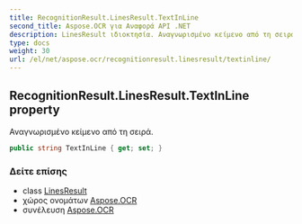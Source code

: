 ```yaml
---
title: RecognitionResult.LinesResult.TextInLine
second_title: Aspose.OCR για Αναφορά API .NET
description: LinesResult ιδιοκτησία. Αναγνωρισμένο κείμενο από τη σειρά.
type: docs
weight: 30
url: /el/net/aspose.ocr/recognitionresult.linesresult/textinline/
---
```

## RecognitionResult.LinesResult.TextInLine property

Αναγνωρισμένο κείμενο από τη σειρά.

```csharp
public string TextInLine { get; set; }
```

### Δείτε επίσης

* class [LinesResult](../)
* χώρος ονομάτων [Aspose.OCR](../../recognitionresult.linesresult/)
* συνέλευση [Aspose.OCR](../../../)


